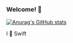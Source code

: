 ### Welcome! 👋
[![Anurag's GitHub stats](https://github-readme-stats.vercel.app/api?username=manohin)](https://github.com/anuraghazra&show_icons=true/github-readme-stats)

I 💙 Swift
